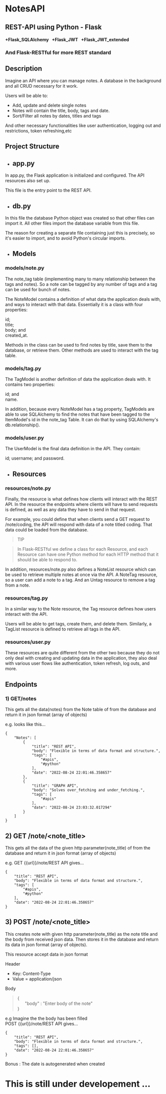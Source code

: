  # NotesAPI
 ## REST-API using Python - Flask 
#### +Flask_SQLAlchemy &nbsp; +Flask_JWT &nbsp; +Flask_JWT_extended     
### And Flask-RESTful for more REST standard


## Description
Imagine an API where you can manage notes. A database in the background and all CRUD necessary for it work.

Users will be able to:
- Add, update and delete single notes
- Notes will contain the title, body, tags and date.
- Sort/Filter all notes by dates, titles and tags

And other necessary functionalities like user authentication, logging out and restrictions, token refreshing,etc

## Project Structure

- ## app.py
In app.py, the Flask application is initialized and configured. The API resources also set up.

This file is the entry point to the REST API.

- ## db.py
In this file the database Python object was created so that other files can import it. All other files import the database variable from this file.

The reason for creating a separate file containing just this is precisely, so it's easier to import, and to avoid Python's circular imports.

- ## Models
### models/note.py
The note_tag table (implementing many to many relationship between the tags and notes). So a note can be tagged by any number of tags and a tag can be used for bunch of notes.  

The NoteModel contains a definition of what data the application deals with, and ways to interact with that data. Essentially it is a class with four properties:

id;<br>
title;<br>
body; and<br>
created_at.<br>

Methods in the class can be used to find notes by title, save them to the database, or retrieve them. Other methods are used to interact with the tag table.

### models/tag.py
The TagModel is another definition of data the application deals with. It contains two properties:

id; and<br>
name.

In addition, because every NoteModel has a tag property, TagModels are able to use SQLAlchemy to find the notes that have been tagged to the ItemModel's id in the note_tag Table. It can do that by using SQLAlchemy's db.relationship().


### models/user.py
The UserModel is the final data definition in the API. They contain:

id;
username; and
password.


- ## Resources
### resources/note.py
Finally, the resource is what defines how clients will interact with the REST API. In the resource the endpoints where clients will have to send requests is defined, as well as any data they have to send in that request.

For example, you could define that when clients send a GET request to /note/coding, the API will respond with data of a note titled coding. That data could be loaded from the database.

>TIP

>In Flask-RESTful we define a class for each Resource, and each Resource can have one Python method for each HTTP method that it should be able to respond to.

In addition, resources/note.py also defines a NoteList resource which can be used to retrieve multiple notes at once via the API. A NoteTag resource, so a user can add a note to a tag. And an Untag resource to remove a tag from a note.

### resources/tag.py
In a similar way to the Note resource, the Tag resource defines how users interact with the API.

Users will be able to get tags, create them, and delete them. Similarly, a TagList resource is defined to retrieve all tags in the API.


### resources/user.py
These resources are quite different from the other two because they do not only deal with creating and updating data in the application, they also deal with various user flows like authentication, token refresh, log outs, and more.


## Endpoints
### 1) GET/notes
This gets all the data(notes) from the Note table of from the database and return it in json format (array of objects)

e.g. looks like this...
```
{
    "Notes": [
        {
            "title": "REST API",
            "body": "Flexible in terms of data format and structure.",
            "tags": [
                "#apis",
                "#python"
            ],
            "date": "2022-08-24 22:01:46.358657"
        },
        {
            "title": "GRAPH API",
            "body": "Solves over_fetching and under_fetching.",
            "tags": [
                "#apis"
            ],
            "date": "2022-08-24 23:03:32.017294"
        }
    ]
}
```
## 2) GET /note/<note_title>
This gets all the data of the given http parameter(note_title) of from the database and return it in json format (array of objects)

e.g. GET {{url}}/note/REST API gives...
```
{
    "title": "REST API",
    "body": "Flexible in terms of data format and structure.",
    "tags": [
        "#apis",
        "#python"
    ],
    "date": "2022-08-24 22:01:46.358657"
}
```

## 3) POST /note/<note_title>
This creates note with given http parameter(note_title) as the note title and the body from received json data. Then stores it in the database and return its data in json format (array of objects).

This resource accept data in json format

Header
- Key: Content-Type  
- Value =  application/json

Body
>{ <br>&nbsp; &nbsp; &nbsp; "body" : "Enter body of the note"<br>}

e.g 
Imagine the the body has been filled <br>
POST {{url}}/note/REST API gives...
```
{
    "title": "REST API",
    "body": "Flexible in terms of data format and structure.",
    "tags": [],
    "date": "2022-08-24 22:01:46.358657"
}
```
Bonus : The date is autogenerated when created

# This is still under developement ...